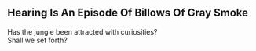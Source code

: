 Hearing Is An Episode Of Billows Of Gray Smoke
----------------------------------------------
Has the jungle been attracted with curiosities?  
Shall we set forth?  
